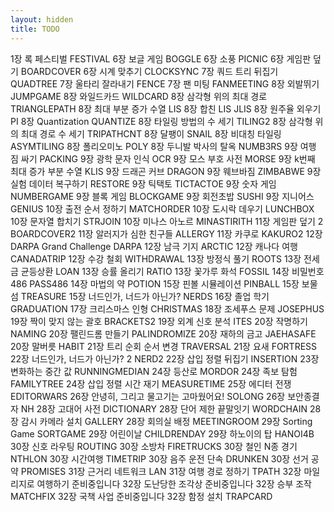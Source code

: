 ```yaml
---
layout: hidden
title: TODO
---
```

1장	록 페스티벌	FESTIVAL
6장	보글 게임	BOGGLE
6장	소풍	PICNIC
6장	게임판 덮기	BOARDCOVER
6장	시계 맞추기	CLOCKSYNC
7장	쿼드 트리 뒤집기	QUADTREE
7장	울타리 잘라내기	FENCE
7장	팬 미팅	FANMEETING
8장	외발뛰기	JUMPGAME
8장	와일드카드	WILDCARD
8장	삼각형 위의 최대 경로	TRIANGLEPATH
8장	최대 부분 증가 수열	LIS
8장	합친 LIS	JLIS
8장	원주율 외우기	PI
8장	Quantization	QUANTIZE
8장	타일링 방법의 수 세기	TILING2
8장	삼각형 위의 최대 경로 수 세기	TRIPATHCNT
8장	달팽이	SNAIL
8장	비대칭 타일링	ASYMTILING
8장	폴리오미노	POLY
8장	두니발 박사의 탈옥	NUMB3RS
9장	여행 짐 싸기	PACKING
9장	광학 문자 인식	OCR
9장	모스 부호 사전	MORSE
9장	k번째 최대 증가 부분 수열	KLIS
9장	드래곤 커브	DRAGON
9장	웨브바짐	ZIMBABWE
9장	실험 데이터 복구하기	RESTORE
9장	틱택토	TICTACTOE
9장	숫자 게임	NUMBERGAME
9장	블록 게임	BLOCKGAME
9장	회전초밥	SUSHI
9장	지니어스	GENIUS
10장	출전 순서 정하기	MATCHORDER
10장	도시락 데우기	LUNCHBOX
10장	문자열 합치기	STRJOIN
10장	미나스 아노르	MINASTIRITH
11장	게임판 덮기 2	BOARDCOVER2
11장	알러지가 심한 친구들	ALLERGY
11장	카쿠로	KAKURO2
12장	DARPA Grand Challenge	DARPA
12장	남극 기지	ARCTIC
12장	캐나다 여행	CANADATRIP
12장	수강 철회	WITHDRAWAL
13장	방정식 풀기	ROOTS
13장	전세금 균등상환	LOAN
13장	승률 올리기	RATIO
13장	꽃가루 화석	FOSSIL
14장	비밀번호 486	PASS486
14장	마법의 약	POTION
15장	핀볼 시뮬레이션	PINBALL
15장	보물섬	TREASURE
15장	너드인가, 너드가 아닌가?	NERDS
16장	졸업 학기	GRADUATION
17장	크리스마스 인형	CHRISTMAS
18장	조세푸스 문제	JOSEPHUS
19장	짝이 맞지 않는 괄호	BRACKETS2
19장	외계 신호 분석	ITES
20장	작명하기	NAMING
20장	팰린드롬 만들기	PALINDROMIZE
20장	재하의 금고	JAEHASAFE
20장	말버릇	HABIT
21장	트리 순회 순서 변경	TRAVERSAL
21장	요새	FORTRESS
22장	너드인가, 너드가 아닌가? 2	NERD2
22장	삽입 정렬 뒤집기	INSERTION
23장	변화하는 중간 값	RUNNINGMEDIAN
24장	등산로	MORDOR
24장	족보 탐험	FAMILYTREE
24장	삽입 정렬 시간 재기	MEASURETIME
25장	에디터 전쟁	EDITORWARS
26장	안녕히, 그리고 물고기는 고마웠어요!	SOLONG
26장	보안종결자	NH
28장	고대어 사전	DICTIONARY
28장	단어 제한 끝말잇기	WORDCHAIN
28장	감시 카메라 설치	GALLERY
28장	회의실 배정	MEETINGROOM
29장	Sorting Game	SORTGAME
29장	어린이날	CHILDRENDAY
29장	하노이의 탑	HANOI4B
30장	신호 라우팅	ROUTING
30장	소방차	FIRETRUCKS
30장	철인 N종 경기	NTHLON
30장	시간여행	TIMETRIP
30장	음주 운전 단속	DRUNKEN
30장	선거 공약	PROMISES
31장	근거리 네트워크	LAN
31장	여행 경로 정하기	TPATH
32장	마일리지로 여행하기	준비중입니다
32장	도난당한 조각상	준비중입니다
32장	승부 조작	MATCHFIX
32장	국책 사업	준비중입니다
32장	함정 설치	TRAPCARD